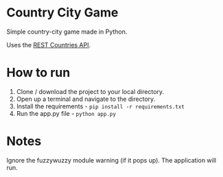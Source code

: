 # Country City Game
Simple country-city game made in Python.
 
Uses the [REST Countries API](http://restcountries.eu/).

# How to run
1. Clone / download the project to your local directory.
2. Open up a terminal and navigate to the directory.
2. Install the requirements - `pip install -r requirements.txt` 
3. Run the app.py file - `python app.py`

# Notes
Ignore the fuzzywuzzy module warning (if it pops up). The application will run.

